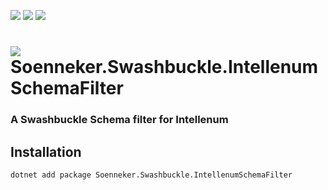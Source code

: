 ﻿[![](https://img.shields.io/nuget/v/soenneker.swashbuckle.intellenumschemafilter.svg?style=for-the-badge)](https://www.nuget.org/packages/soenneker.swashbuckle.intellenumschemafilter/)
[![](https://img.shields.io/github/actions/workflow/status/soenneker/soenneker.swashbuckle.intellenumschemafilter/publish-package.yml?style=for-the-badge)](https://github.com/soenneker/soenneker.swashbuckle.intellenumschemafilter/actions/workflows/publish-package.yml)
[![](https://img.shields.io/nuget/dt/soenneker.swashbuckle.intellenumschemafilter.svg?style=for-the-badge)](https://www.nuget.org/packages/soenneker.swashbuckle.intellenumschemafilter/)

# ![](https://user-images.githubusercontent.com/4441470/224455560-91ed3ee7-f510-4041-a8d2-3fc093025112.png) Soenneker.Swashbuckle.IntellenumSchemaFilter
### A Swashbuckle Schema filter for Intellenum

## Installation

```
dotnet add package Soenneker.Swashbuckle.IntellenumSchemaFilter
```
